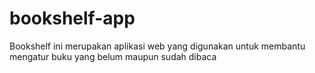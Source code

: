 # bookshelf-app
Bookshelf ini merupakan aplikasi web yang digunakan untuk membantu mengatur buku yang belum maupun sudah dibaca
